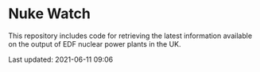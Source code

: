 # Nuke Watch

This repository includes code for retrieving the latest information available on the output of EDF nuclear power plants in the UK.

Last updated: 2021-06-11 09:06